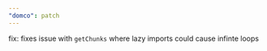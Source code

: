 ```yaml
---
"domco": patch
---
```


fix: fixes issue with `getChunks` where lazy imports could cause infinte loops
